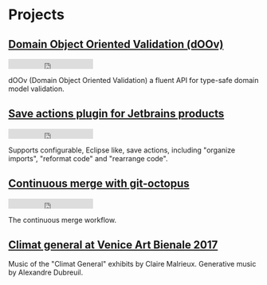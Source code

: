 # Projects

## [Domain Object Oriented Validation (dOOv)](doov)

<iframe src="https://ghbtns.com/github-btn.html?user=doov-io&repo=doov&type=star&count=true" frameborder="0" scrolling="0" width="170px" height="20px"></iframe>

dOOv (Domain Object Oriented Validation) a fluent API for type-safe domain
model validation.

## [Save actions plugin for Jetbrains products](save-actions-plugin)

<iframe src="https://ghbtns.com/github-btn.html?user=dubreuia&repo=intellij-plugin-save-actions&type=star&count=true" frameborder="0" scrolling="0" width="170px" height="20px"></iframe>

Supports configurable, Eclipse like, save actions, including "organize
imports", "reformat code" and "rearrange code".

## [Continuous merge with git-octopus](git-octopus)

<iframe src="https://ghbtns.com/github-btn.html?user=lesfurets&repo=git-octopus&type=star&count=true" frameborder="0" scrolling="0" width="170px" height="20px"></iframe>

The continuous merge workflow.

## [Climat general at Venice Art Bienale 2017](climat-general)

Music of the "Climat General" exhibits by Claire Malrieux. Generative music by
Alexandre Dubreuil.

